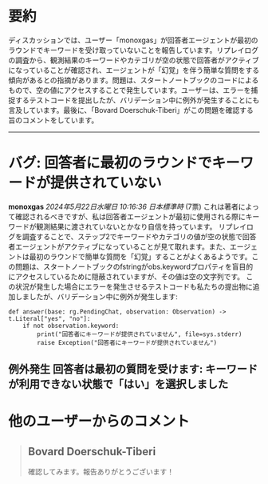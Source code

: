 # 要約 
ディスカッションでは、ユーザー「monoxgas」が回答者エージェントが最初のラウンドでキーワードを受け取っていないことを報告しています。リプレイログの調査から、観測結果のキーワードやカテゴリが空の状態で回答者がアクティブになっていることが確認され、エージェントが「幻覚」を伴う簡単な質問をする傾向があるとの指摘があります。問題は、スタートノートブックのコードによるもので、空の値にアクセスすることで発生しています。ユーザーは、エラーを捕捉するテストコードを提出したが、バリデーション中に例外が発生することにも言及しています。最後に、「Bovard Doerschuk-Tiberi」がこの問題を確認する旨のコメントをしています。

---
# バグ: 回答者に最初のラウンドでキーワードが提供されていない
**monoxgas** *2024年5月22日水曜日 10:16:36 日本標準時* (7票)
これは著者によって確認されるべきですが、私は回答者エージェントが最初に使用される際にキーワードが観測結果に渡されていないとかなり自信を持っています。
リプレイログを調査することで、ステップ2でキーワードやカテゴリの値が空の状態で回答者エージェントがアクティブになっていることが見て取れます。また、エージェントは最初のラウンドで簡単な質問を「幻覚」することがよくあるようです。この問題は、スタートノートブックのfstringがobs.keywordプロパティを盲目的にアクセスしているために隠蔽されていますが、その値は空の文字列です。
この状況が発生した場合にエラーを発生させるテストコードも私たちの提出物に追加しましたが、バリデーション中に例外が発生します:
```
def answer(base: rg.PendingChat, observation: Observation) -> t.Literal["yes", "no"]:
    if not observation.keyword:
        print("回答者にキーワードが提供されていません", file=sys.stderr)
        raise Exception("回答者にキーワードが提供されていません")
```
例外発生
回答者は最初の質問を受けます:
キーワードが利用できない状態で「はい」を選択しました
---
 # 他のユーザーからのコメント
> ## Bovard Doerschuk-Tiberi
> 
> 確認してみます。報告ありがとうございます！
